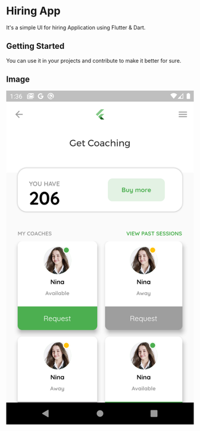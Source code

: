 # Hiring App

It's a simple UI for hiring Application using Flutter & Dart.

## Getting Started

You can use it in your projects and contribute to make it better for sure.

## Image

![Hiring App](https://github.com/TarekAlabd/hiring_app/blob/master/Screenshot_1584920189.png)
